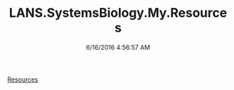﻿---
title: LANS.SystemsBiology.My.Resources
date: 6/16/2016 4:56:57 AM
---

[Resources](T-LANS.SystemsBiology.My.Resources.Resources.html)
